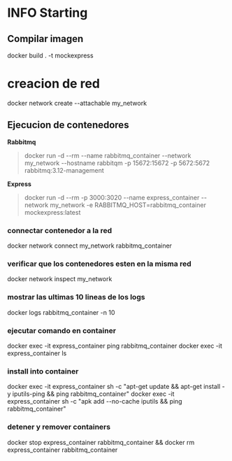 # INFO Starting

## Compilar imagen
 docker build . -t mockexpress


# creacion de red
 docker network create --attachable my_network

## Ejecucion de contenedores

**Rabbitmq**
> docker run -d --rm --name rabbitmq_container --network my_network --hostname rabbitqm -p 15672:15672 -p 5672:5672 rabbitmq:3.12-management

**Express**
> docker run -d --rm -p 3000:3020 --name express_container --network my_network -e RABBITMQ_HOST=rabbitmq_container mockexpress:latest


### connectar contenedor a la red
 docker network connect my_network rabbitmq_container

### verificar que los contenedores esten en la misma red
 docker network inspect my_network


### mostrar las ultimas 10 lineas de los logs
 docker logs rabbitmq_container -n 10


### ejecutar comando en container
 docker exec -it express_container ping rabbitmq_container
 docker exec -it express_container ls

### install into container
 docker exec -it express_container sh -c "apt-get update && apt-get install -y iputils-ping && ping rabbitmq_container"
 docker exec -it express_container sh -c "apk add --no-cache iputils && ping rabbitmq_container"

### detener y remover containers
 docker stop express_container rabbitmq_container && docker rm express_container rabbitmq_container
